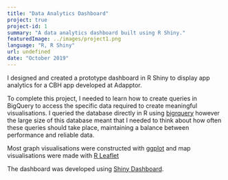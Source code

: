```yaml
---
title: "Data Analytics Dashboard"
project: true
project-id: 1
summary: "A data analytics dashboard built using R Shiny."
featuredImage: ../images/project1.png
language: "R, R Shiny"
url: undefined
date: "October 2019"
---
```


I designed and created a prototype dashboard in R Shiny to display app analytics for a CBH app developed at Adapptor. 

To complete this project, I needed to learn how to create queries in BigQuery to access the specific data required to create meaningful visualisations. I queried the database directly in R using [bigrquery](https://cran.r-project.org/web/packages/bigrquery/bigrquery.pdf) however the large size of this database meant that I needed to think about how often these queries should take place, maintaining a balance between performance and reliable data. 

Most graph visualisations were constructed with [ggplot](https://ggplot2.tidyverse.org/) and map visualisations were made with [R Leaflet](https://rstudio.github.io/leaflet/)

The dashboard was developed using [Shiny Dashboard](https://rstudio.github.io/shinydashboard/). 
